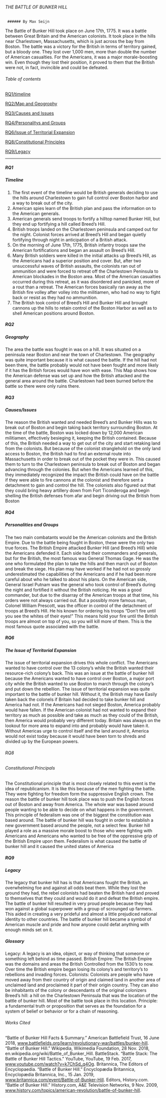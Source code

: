 ###### THE BATTLE OF BUNKER HILL
     ###### By Max Seijn

The Battle of Bunker Hill took place on June 17th, 1775. It was a battle between Great Britain and the American colonists. It took place in the hills near Charlestown, Massachusetts, which is just across the bay from Boston. The battle was a victory for the British in terms of territory gained, but a bloody one. They lost over 1,000 men, more than double the number of American casualties. For the Americans, it was a major morale-boosting win. Even though they lost their position, it proved to them that the British were not, in fact, invincible and could be defeated.

 
###### Table of contents

 [RQ1/timeline](#timeline)  

 [RQ2/Map and Geogrophy](#geography)

 [RQ3/Causes and Issues](#rq3)

 [RQ4/Personalitys and Groups](#rq4)

 [RQ6/Issue of Territorial Expansion](#rq6)

 [RQ8/Constitutional Principles](#rq8)

 [RQ9/Legacy](#legacy)
 
 
 ---

##### RQ1
##### Timeline
1.	The first event of the timeline would be British generals deciding to use the hills around Charlestown to gain full control over Boston harbor and a way to break out of the city. 
2.	American spies learn of the British plan and pass the information on to the American generals. 
3.	American generals send troops to fortify a hilltop named Bunker Hill, but they end up fortifying a hill called Breed’s Hill. 
4.	 British troops landed on the Charlestown peninsula and camped out for the night. 
Colonist forces arrived at Breed’s Hill and began quietly fortifying through night in anticipation of a British attack. 
5.	On the morning of June 17th, 1775, British infantry troops saw the American fortifications and began an assault on Breed’s Hill. 
6.	Many British soldiers were killed in the initial attacks up Breed’s Hill, as the Americans had a superior position and cover. But, after two unsuccessful waves of British assaults, the colonists ran out of ammunition and were forced to retreat off the Charlestown Peninsula to American blockades in the Boston area. Most of the American casualties occurred during this retreat, as it was disordered and panicked, more of a rout than a retreat. The American forces basically ran away as the British fire volley after volley into the militiamen, who had no way to fight back or resist as they had no ammunition. 
7.	The British took control of Breed’s Hill and Bunker Hill and brought cannons up the hills to retain control of the Boston Harbor as well as to shell American positions around Boston. 

##### RQ2
##### Geography
The area the battle was fought in was on a hill. It was situated on a peninsula near Boston and near the town of Charlestown. The geography was quite important because it is what caused the battle. If the hill had not been there, the battle probably would not have been fought and more likely if it has the British forces would have won with ease. This Map shows how the American defense was set up and how the British attacked and the general area around the battle. Charlestown had been burned before the battle so there were only ruins there.

 
##### RQ3
##### Causes/Issues
The reason the British wanted and needed Breed’s and Bunker Hills was to break out of Boston and begin taking back territory surrounding Boston. At the time of the battle, Boston was locked down by 12,000 American militiamen, effectively besieging it, keeping the British contained. Because of this, the British needed a way to get out of the city and start retaking land from the colonists. But because of the colonist stranglehold on the only land access to Boston, the British had to find an external route into Massachusetts in order to break out of the pocket they were in. This caused them to turn to the Charlestown peninsula to break out of Boston and began advancing through the colonies. But when the Americans learned of this, they immediately recognized the impact the British could have on the battle if they were able to fire cannons at the colonist and therefore sent a detachment to gain and control the hill. The colonists also figured out that they could bring heavy artillery down from Fort Ticonderoga and begin shelling the British defenses from afar and begin driving out the British from Boston 


##### RQ4
##### Personalities and Groups 
 The two main combatants would be the American colonists and the British Empire. Due to the battle being fought in Boston, these were the only two true forces. The British Empire attacked Bunker Hill (and Breed’s Hill) while the Americans defended it. Each side had their commanders and generals, but for the British, the most famous was General Thomas Gage. He was the one who formulated the plan to take the hills and then march out of Boston and break the siege. His plan may have worked if he had not so grossly underestimated the capabilities of the Americans and if he had been more careful about who he talked to about his plans. 
On the American side, General Israel Putnam was the general who took control of Breed’s during the night and fortified it without the British noticing. He was a good commander, but due to the disarray of the American troops at that time, his orders were not always carried out. But a possibly more famous man, Colonel William Prescott, was the officer in control of the detachment of troops at Breed’s Hill. He his known for ordering his troops “Don’t fire until you see the whites of their eyes!” This means hold your fire until the British troops are almost on top of you, so you will kill more of them. This is the most famous quote associated with the battle.

##### RQ6
##### The Issue of Territorial Expansion 
The issue of territorial expansion drives this whole conflict. The Americans wanted to have control over the 13 colony’s while the British wanted their resource-rich colony’s back. This was an issue at the battle of bunker hill because the Americans wanted to have control over Boston, a major port city while the British wanted to use Boston to march through the colony’s and put down the rebellion. The issue of territorial expansion was quite important to the battle of bunker hill. Without it, the British may have Easily taken back the colonels if Britain had decided to take bunker hill and America had not. If the Americans had not sieged Boston, America probably would have fallen. If the American colonist had not wanted to expand their territory as much as possible and take as much as they could of the British, then America would probably very different today. Britain was always on the lookout for more area to expand into and probably would have taken it. Without Americas urge to control itself and the land around it, America would not exist today because it would have been torn to shreds and divided up by the European powers.

###### RQ8
###### Constitutional Principals 
The Constitutional principle that is most closely related to this event is the idea of republicanism. It is like this because of the men fighting the battle. They were fighting for freedom form the suppressive English crown. The reason the battle of bunker hill took place was to push the English forces out of Boston and away from America. The whole war was based around people wanting to be able to decide on what happens in the government. This principle of federalism was one of the biggest the constitution was based around. The battle of bunker hill was fought in order to establish a new government based around the people, not a select few. Bunker hill played a role as a massive morale boost to those who were fighting with Americans and Americans who wanted to be free of the oppressive grip of the British Empire upon them. Federalism is what caused the battle of bunker hill and it caused the united states of America 


##### RQ9
##### Legacy
The legacy that bunker hill has is that Americans fought the British, an overwhelming foe and against all odds beat them. While they lost the ground they had, the rebel colonists had beaten the British hard and proved to themselves that they could and would do it and defeat the British empire. The battle of bunker hill resulted in very proud people because they had won against a global superpower with a group of scrounged up farmers. This aided in creating a very prideful and almost a little prejudiced national identity to other countries. The battle of bunker hill became a symbol of American muscle and pride and how anyone could defat anything with enough minds set on it.

##### Glossary
Legacy: A legacy is an idea, object, or way of thinking that someone or something left behind as time passed. 
British Empire: The British Empire was the domains and areas the British Controlled from the 1530’s to now. Over time the British empire began losing its colony’s and territory’s to rebellions and invading forces. 
Colonists: Colonists are people who have moved away from their country of origin and claimed land in another area of unclaimed land and proclaimed it part of their origin country. They can also be inhabitants of the colony or descendants of the original colonizers 
Breed’s hill: a hill on the Charlestown Peninsula that was the location of the battle of bunker hill. Most of the battle took place in this location.
Principle: a fundamental truth or proposition that serves as the foundation for a system of belief or behavior or for a chain of reasoning.




###### Works Cited

“Battle of Bunker Hill Facts & Summary.” American Battlefield Trust, 16 June 2018, www.battlefields.org/learn/revolutionary-war/battles/bunker-hill.
“Battle of Bunker Hill.” Wikipedia, Wikimedia Foundation, 28 Nov. 2018, en.wikipedia.org/wiki/Battle_of_Bunker_Hill.
BattleStack. “Battle Stack: The Battle of Bunker Hill Tactics.” YouTube, YouTube, 19 Feb. 2017, www.youtube.com/watch?v=k7ChSd_q4Og.
Britannica, The Editors of Encyclopaedia. “Battle of Bunker Hill.” Encyclopædia Britannica, Encyclopædia Britannica, Inc., 15 Jan. 2019, www.britannica.com/event/Battle-of-Bunker-Hill.
Editors, History.com. “Battle of Bunker Hill.” History.com, A&E Television Networks, 9 Nov. 2009, www.history.com/topics/american-revolution/battle-of-bunker-hill.


